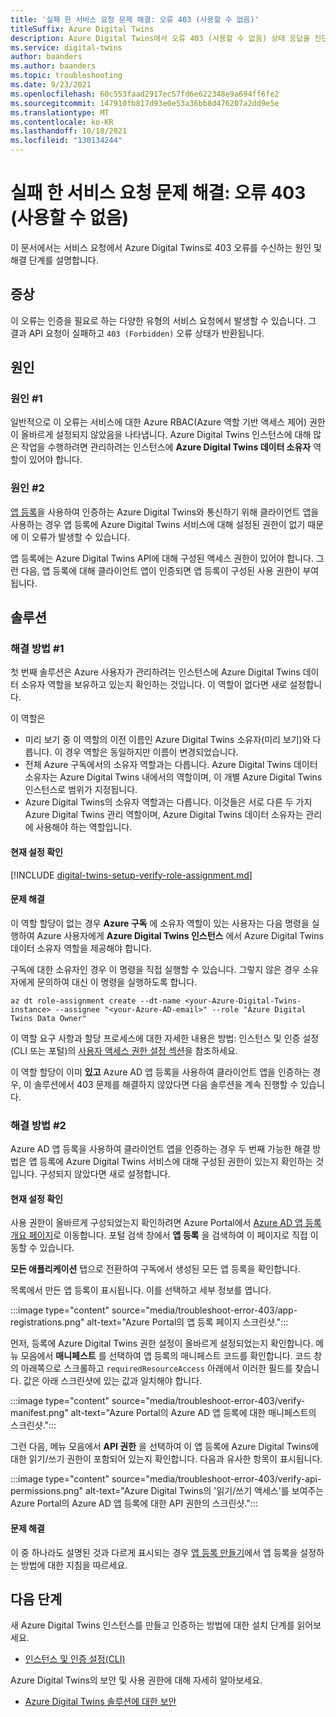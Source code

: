 ```yaml
---
title: '실패 한 서비스 요청 문제 해결: 오류 403 (사용할 수 없음)'
titleSuffix: Azure Digital Twins
description: Azure Digital Twins에서 오류 403 (사용할 수 없음) 상태 응답을 진단 하 고 해결 하는 방법을 알아봅니다.
ms.service: digital-twins
author: baanders
ms.author: baanders
ms.topic: troubleshooting
ms.date: 9/23/2021
ms.openlocfilehash: 60c553faad2917ec57fd6e622348e9a694ff6fe2
ms.sourcegitcommit: 147910fb817d93e0e53a36bb8d476207a2dd9e5e
ms.translationtype: MT
ms.contentlocale: ko-KR
ms.lasthandoff: 10/18/2021
ms.locfileid: "130134244"
---
```

# <a name="troubleshooting-failed-service-request-error-403-forbidden"></a>실패 한 서비스 요청 문제 해결: 오류 403 (사용할 수 없음)

이 문서에서는 서비스 요청에서 Azure Digital Twins로 403 오류를 수신하는 원인 및 해결 단계를 설명합니다. 

## <a name="symptoms"></a>증상

이 오류는 인증을 필요로 하는 다양한 유형의 서비스 요청에서 발생할 수 있습니다. 그 결과 API 요청이 실패하고 `403 (Forbidden)` 오류 상태가 반환됩니다.

## <a name="causes"></a>원인

### <a name="cause-1"></a>원인 #1

일반적으로 이 오류는 서비스에 대한 Azure RBAC(Azure 역할 기반 액세스 제어) 권한이 올바르게 설정되지 않았음을 나타냅니다. Azure Digital Twins 인스턴스에 대해 많은 작업을 수행하려면 관리하려는 인스턴스에 **Azure Digital Twins 데이터 소유자** 역할이 있어야 합니다. 

### <a name="cause-2"></a>원인 #2

[앱 등록](./how-to-create-app-registration-portal.md)을 사용하여 인증하는 Azure Digital Twins와 통신하기 위해 클라이언트 앱을 사용하는 경우 앱 등록에 Azure Digital Twins 서비스에 대해 설정된 권한이 없기 때문에 이 오류가 발생할 수 있습니다.

앱 등록에는 Azure Digital Twins API에 대해 구성된 액세스 권한이 있어야 합니다. 그런 다음, 앱 등록에 대해 클라이언트 앱이 인증되면 앱 등록이 구성된 사용 권한이 부여됩니다.

## <a name="solutions"></a>솔루션

### <a name="solution-1"></a>해결 방법 #1

첫 번째 솔루션은 Azure 사용자가 관리하려는 인스턴스에 Azure Digital Twins 데이터 소유자 역할을 보유하고 있는지 확인하는 것입니다. 이 역할이 없다면 새로 설정합니다.

이 역할은
* 미리 보기 중 이 역할의 이전 이름인 Azure Digital Twins 소유자(미리 보기)와 다릅니다. 이 경우 역할은 동일하지만 이름이 변경되었습니다.
* 전체 Azure 구독에서의 소유자 역할과는 다릅니다. Azure Digital Twins 데이터 소유자는 Azure Digital Twins 내에서의 역할이며, 이 개별 Azure Digital Twins 인스턴스로 범위가 지정됩니다.
* Azure Digital Twins의 소유자 역할과는 다릅니다. 이것들은 서로 다른 두 가지 Azure Digital Twins 관리 역할이며, Azure Digital Twins 데이터 소유자는 관리에 사용해야 하는 역할입니다.

#### <a name="check-current-setup"></a>현재 설정 확인

[!INCLUDE [digital-twins-setup-verify-role-assignment.md](../../includes/digital-twins-setup-verify-role-assignment.md)]

#### <a name="fix-issues"></a>문제 해결 

이 역할 할당이 없는 경우 **Azure 구독** 에 소유자 역할이 있는 사용자는 다음 명령을 실행하여 Azure 사용자에게 **Azure Digital Twins 인스턴스** 에서 Azure Digital Twins 데이터 소유자 역할을 제공해야 합니다. 

구독에 대한 소유자인 경우 이 명령을 직접 실행할 수 있습니다. 그렇지 않은 경우 소유자에게 문의하여 대신 이 명령을 실행하도록 합니다.

```azurecli-interactive
az dt role-assignment create --dt-name <your-Azure-Digital-Twins-instance> --assignee "<your-Azure-AD-email>" --role "Azure Digital Twins Data Owner"
```

이 역할 요구 사항과 할당 프로세스에 대한 자세한 내용은 방법: 인스턴스 및 인증 설정(CLI 또는 포털)의 [사용자 액세스 권한 설정 섹션](how-to-set-up-instance-CLI.md#set-up-user-access-permissions)을 참조하세요.

이 역할 할당이 이미 **있고** Azure AD 앱 등록을 사용하여 클라이언트 앱을 인증하는 경우, 이 솔루션에서 403 문제를 해결하지 않았다면 다음 솔루션을 계속 진행할 수 있습니다.

### <a name="solution-2"></a>해결 방법 #2

Azure AD 앱 등록을 사용하여 클라이언트 앱을 인증하는 경우 두 번째 가능한 해결 방법은 앱 등록에 Azure Digital Twins 서비스에 대해 구성된 권한이 있는지 확인하는 것입니다. 구성되지 않았다면 새로 설정합니다.

#### <a name="check-current-setup"></a>현재 설정 확인

사용 권한이 올바르게 구성되었는지 확인하려면 Azure Portal에서 [Azure AD 앱 등록 개요 페이지](https://portal.azure.com/#blade/Microsoft_AAD_IAM/ActiveDirectoryMenuBlade/RegisteredApps)로 이동합니다. 포털 검색 창에서 **앱 등록** 을 검색하여 이 페이지로 직접 이동할 수 있습니다.

**모든 애플리케이션** 탭으로 전환하여 구독에서 생성된 모든 앱 등록을 확인합니다.

목록에서 만든 앱 등록이 표시됩니다. 이를 선택하고 세부 정보를 엽니다.

:::image type="content" source="media/troubleshoot-error-403/app-registrations.png" alt-text="Azure Portal의 앱 등록 페이지 스크린샷.":::

먼저, 등록에 Azure Digital Twins 권한 설정이 올바르게 설정되었는지 확인합니다. 메뉴 모음에서 **매니페스트** 를 선택하여 앱 등록의 매니페스트 코드를 확인합니다. 코드 창의 아래쪽으로 스크롤하고 `requiredResourceAccess` 아래에서 이러한 필드를 찾습니다. 값은 아래 스크린샷에 있는 값과 일치해야 합니다.

:::image type="content" source="media/troubleshoot-error-403/verify-manifest.png" alt-text="Azure Portal의 Azure AD 앱 등록에 대한 매니페스트의 스크린샷.":::

그런 다음, 메뉴 모음에서 **API 권한** 을 선택하여 이 앱 등록에 Azure Digital Twins에 대한 읽기/쓰기 권한이 포함되어 있는지 확인합니다. 다음과 유사한 항목이 표시됩니다.

:::image type="content" source="media/troubleshoot-error-403/verify-api-permissions.png" alt-text="Azure Digital Twins의 '읽기/쓰기 액세스'를 보여주는 Azure Portal의 Azure AD 앱 등록에 대한 API 권한의 스크린샷.":::

#### <a name="fix-issues"></a>문제 해결

이 중 하나라도 설명된 것과 다르게 표시되는 경우 [앱 등록 만들기](./how-to-create-app-registration-portal.md)에서 앱 등록을 설정하는 방법에 대한 지침을 따르세요.

## <a name="next-steps"></a>다음 단계

새 Azure Digital Twins 인스턴스를 만들고 인증하는 방법에 대한 설치 단계를 읽어보세요.
* [인스턴스 및 인증 설정(CLI)](how-to-set-up-instance-cli.md)

Azure Digital Twins의 보안 및 사용 권한에 대해 자세히 알아보세요.
* [Azure Digital Twins 솔루션에 대한 보안](concepts-security.md)